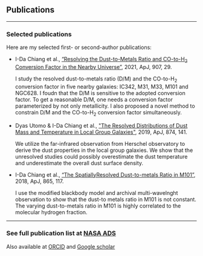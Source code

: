 ## Publications

<hr>

### Selected publications
Here are my selected first- or second-author publications:

+ I-Da Chiang et al., <a href="https://ui.adsabs.harvard.edu/abs/2020arXiv201110561C/abstract" target="_blank">“Resolving the Dust-to-Metals Ratio and CO-to-H<sub>2</sub> Conversion Factor in the Nearby Universe”</a>, 2021, ApJ, 907, 29.

    I study the resolved dust-to-metals ratio (D/M) and the CO-to-H<sub>2</sub> conversion factor in five nearby galaxies: IC342, M31, M33, M101 and NGC628. I foudn that the D/M is sensitive to the adopted conversion factor. To get a reasonable D/M, one needs a conversion factor parameterized by not only metallicity. I also proposed a novel method to constrain D/M and the CO-to-H<sub>2</sub> conversion factor simultaneously.

+ Dyas Utomo & I-Da Chiang et al., <a href="http://adsabs.harvard.edu/abs/2019arXiv190208629" target="_blank">"The Resolved Distributions of Dust Mass and Temperature in Local Group Galaxies"</a>, 2019, ApJ, 874, 141.

    We utilize the far-infrared observation from Herschel observatory to derive the dust properties in the local group galaxies. We show that the unresolved studies could possibly overestimate the dust temperature and underestimate the overall dust surface density.

+ I-Da Chiang et al., <a href="http://adsabs.harvard.edu/abs/2018ApJ...865..117C" target="_blank">“The SpatiallyResolved Dust-to-metals Ratio in M101”</a>, 2018, ApJ, 865, 117.

    I use the modified blackbody model and archival multi-wavelnght observation to show that the dust-to metals ratio in M101 is not constant. The varying dust-to-metals ratio in M101 is highly correlated to the molecular hydrogen fraction.

<hr>

### See full publication list at <a href="https://ui.adsabs.harvard.edu/public-libraries/yEtxN7uGQYmqrCSlg-DoUg" target="_blank">NASA ADS</a>

Also available at <a href="https://orcid.org/0000-0003-2551-7148" target="_blank">ORCID</a> and <a href="https://scholar.google.com/citations?user=xsdTf0AAAAAJ&hl=en&oi=ao" target="_blank">Google scholar</a>
